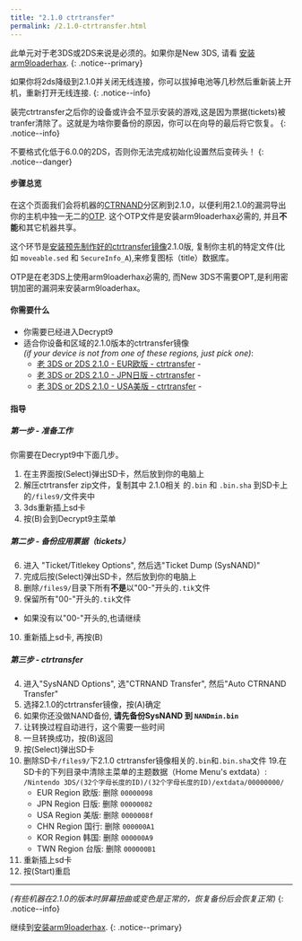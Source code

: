 ```yaml
---
title: "2.1.0 ctrtransfer"
permalink: /2.1.0-ctrtransfer.html
---
```


此单元对于老3DS或2DS来说是必须的。如果你是New 3DS, 请看 [安装arm9loaderhax](installing-arm9loaderhax).
{: .notice--primary}

如果你将2ds降级到2.1.0并关闭无线连接，你可以拔掉电池等几秒然后重新装上开机，重新打开无线连接.
{: .notice--info}

装完ctrtransfer之后你的设备或许会不显示安装的游戏,这是因为票据(tickets)被tranfer清除了。这就是为啥你要备份的原因，你可以在向导的最后将它恢复。
{: .notice--info}

不要格式化低于6.0.0的2DS，否则你无法完成初始化设置然后变砖头！
{: .notice--danger}

#### 步骤总览

在这个页面我们会将机器的[CTRNAND](https://www.3dbrew.org/wiki/Flash_Filesystem#CTR_partition)分区刷到2.1.0，以便利用2.1.0的漏洞导出你的主机中独一无二的[OTP](otp-info). 这个OTP文件是安装arm9loaderhax必需的, 并且**不能**和其它机器共享。

这个环节是[安装预先制作好的ctrtransfer镜像](https://www.reddit.com/r/3dshacks/comments/4zhe4a/)2.1.0版, 复制你主机的特定文件(比如 `moveable.sed` 和 `SecureInfo_A`),来修复图标（title）数据库。

OTP是在老3DS上使用arm9loaderhax必需的, 而New 3DS不需要OPT,是利用密钥加密的漏洞来安装arm9loaderhax。

#### 你需要什么

* 你需要已经进入Decrypt9
* 适合你设备和区域的2.1.0版本的ctrtransfer镜像     
*(if your device is not from one of these regions, just pick one)*:
  +    [老 3DS or 2DS 2.1.0 - EUR欧版 - ctrtransfer](torrents/2.1.0-4E_ctrtransfer_o3ds.torrent) - <code class="highlighterrouge"><a href="magnet:?xt=urn:btih:89acc9c1b488b8b38251de0ddf07975d6bd354a1"><i class="fa fa-magnet" aria-hidden="true"></i></a></code>     
  +    [老 3DS or 2DS 2.1.0 - JPN日版 - ctrtransfer](torrents/2.1.0-4J_ctrtransfer_o3ds.torrent) - <code class="highlighterrouge"><a href="magnet:?xt=urn:btih:3dbb9c9c85a33c6242f424dcbaebcacdd8a5912b"><i class="fa fa-magnet" aria-hidden="true"></i></a></code>     
  +    [老 3DS or 2DS 2.1.0 - USA美版 - ctrtransfer](torrents/2.1.0-4U_ctrtransfer_o3ds.torrent) - <code class="highlighterrouge"><a href="magnet:?xt=urn:btih:1609ce9ee7b0ed9b6dea0b3e7cca4fc52dad6ff4"><i class="fa fa-magnet" aria-hidden="true"></i></a></code>

#### 指导

##### 第一步 - 准备工作

你需要在Decrypt9中下面几步。

1. 在主界面按(Select)弹出SD卡，然后放到你的电脑上
2. 解压ctrtransfer zip文件，复制其中 2.1.0相关 的`.bin` 和 `.bin.sha` 到SD卡上的`/files9/`文件夹中
3. 3ds重新插上sd卡
4. 按(B)会到Decrypt9主菜单

##### 第二步 - 备份应用票据（tickets）

6. 进入 "Ticket/Titlekey Options", 然后选"Ticket Dump (SysNAND)"
7. 完成后按(Select)弹出SD卡，然后放到你的电脑上
8. 删除`/files9/`目录下所有**不是**以"00-"开头的`.tik`文件
9. 保留所有"00-"开头的`.tik`文件
  + 如果没有以"00-"开头的,也请继续
10. 重新插上sd卡, 再按(B)

##### 第三步 - ctrtransfer

4. 进入"SysNAND Options", 选"CTRNAND Transfer", 然后"Auto CTRNAND Transfer"
5. 选择2.1.0的ctrtransfer镜像，按(A)确定
6. 如果你还没做NAND备份, **请先备份SysNAND 到 `NANDmin.bin`**
7. 让转换过程自动进行，这个需要一些时间
8. 一旦转换成功，按(B)返回
9. 按(Select)弹出SD卡
9. 删除SD卡`/files9/`下2.1.0 ctrtransfer镜像相关的`.bin`和`.bin.sha`文件
19.在SD卡的下列目录中清除主菜单的主题数据（Home Menu's extdata）: `/Nintendo 3DS/(32个字母长度的ID)/(32个字母长度的ID)/extdata/00000000/`
    + EUR Region 欧版: 删除 `00000098`
    + JPN Region 日版: 删除 `00000082`
    + USA Region 美版: 删除 `0000008f`
    + CHN Region 国行: 删除 `000000A1`
    + KOR Region 韩国: 删除 `000000A9`
    + TWN Region 台版: 删除 `000000B1`
12. 重新插上sd卡
11. 按(Start)重启

___

*(有些机器在2.1.0的版本时屏幕扭曲或变色是正常的，恢复备份后会恢复正常)*
{: .notice--info}

继续到[安装arm9loaderhax](installing-arm9loaderhax).
{: .notice--primary}
